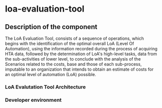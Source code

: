 # loa-evaluation-tool
## Description of the component
The LoA Evaluation Tool, consists of a sequence of operations, which begins with the identification of the optimal overall LoA (Level Of Automation), using the information recorded during the process of acquiring HTA data, followed by the determination of LoA's high-level tasks, data from the sub-activities of lower level, to conclude with the analysis of the Scenarios related to the costs, base and those of each sub-process, imputable to an organization that intends to obtain an estimate of costs for an optimal level of automation (LoA) possible.

### LoA Evalutation Tool Architecture

### Developer environment

